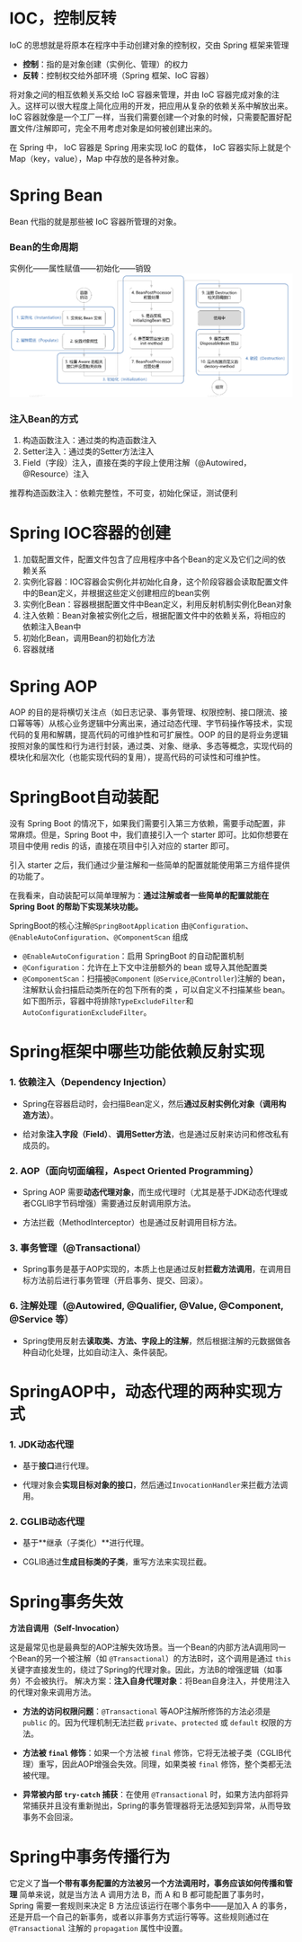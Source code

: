 # IOC，控制反转
IoC 的思想就是将原本在程序中手动创建对象的控制权，交由 Spring 框架来管理
-   **控制**：指的是对象创建（实例化、管理）的权力
-   **反转**：控制权交给外部环境（Spring 框架、IoC 容器）

将对象之间的相互依赖关系交给 IoC 容器来管理，并由 IoC 容器完成对象的注入。这样可以很大程度上简化应用的开发，把应用从复杂的依赖关系中解放出来。 IoC 容器就像是一个工厂一样，当我们需要创建一个对象的时候，只需要配置好配置文件/注解即可，完全不用考虑对象是如何被创建出来的。

在 Spring 中， IoC 容器是 Spring 用来实现 IoC 的载体， IoC 容器实际上就是个 Map（key，value），Map 中存放的是各种对象。

# Spring Bean

Bean 代指的就是那些被 IoC 容器所管理的对象。

### Bean的生命周期
实例化——属性赋值——初始化——销毁
![输入图片说明](/imgs/2025-04-08/6LcooDzFRf5DpS3l.png)

### 注入Bean的方式
1. 构造函数注入：通过类的构造函数注入
2. Setter注入：通过类的Setter方法注入
3. Field（字段）注入，直接在类的字段上使用注解（@Autowired，@Resource）注入

推荐构造函数注入：依赖完整性，不可变，初始化保证，测试便利

# Spring IOC容器的创建
1. 加载配置文件，配置文件包含了应用程序中各个Bean的定义及它们之间的依赖关系
2. 实例化容器：IOC容器会实例化并初始化自身，这个阶段容器会读取配置文件中的Bean定义，并根据这些定义创建相应的bean实例
3. 实例化Bean：容器根据配置文件中Bean定义，利用反射机制实例化Bean对象
4. 注入依赖：Bean对象被实例化之后，根据配置文件中的依赖关系，将相应的依赖注入Bean中
5. 初始化Bean，调用Bean的初始化方法
6. 容器就绪

# Spring AOP
AOP 的目的是将横切关注点（如日志记录、事务管理、权限控制、接口限流、接口幂等等）从核心业务逻辑中分离出来，通过动态代理、字节码操作等技术，实现代码的复用和解耦，提高代码的可维护性和可扩展性。OOP 的目的是将业务逻辑按照对象的属性和行为进行封装，通过类、对象、继承、多态等概念，实现代码的模块化和层次化（也能实现代码的复用），提高代码的可读性和可维护性。

# SpringBoot自动装配

没有 Spring Boot 的情况下，如果我们需要引入第三方依赖，需要手动配置，非常麻烦。但是，Spring Boot 中，我们直接引入一个 starter 即可。比如你想要在项目中使用 redis 的话，直接在项目中引入对应的 starter 即可。

引入 starter 之后，我们通过少量注解和一些简单的配置就能使用第三方组件提供的功能了。

在我看来，自动装配可以简单理解为：**通过注解或者一些简单的配置就能在 Spring Boot 的帮助下实现某块功能。**

SpringBoot的核心注解`@SpringBootApplication`
由`@Configuration`、`@EnableAutoConfiguration`、`@ComponentScan` 组成
-   `@EnableAutoConfiguration`：启用 SpringBoot 的自动配置机制
-   `@Configuration`：允许在上下文中注册额外的 bean 或导入其他配置类
-   `@ComponentScan`：扫描被`@Component` (`@Service`,`@Controller`)注解的 bean，注解默认会扫描启动类所在的包下所有的类 ，可以自定义不扫描某些 bean。如下图所示，容器中将排除`TypeExcludeFilter`和`AutoConfigurationExcludeFilter`。

# Spring框架中哪些功能依赖反射实现
### 1. **依赖注入（Dependency Injection）**

-   Spring在容器启动时，会扫描Bean定义，然后**通过反射实例化对象（调用构造方法）**。
    
-   给对象**注入字段（Field）**、**调用Setter方法**，也是通过反射来访问和修改私有成员的。

### 2. **AOP（面向切面编程，Aspect Oriented Programming）**

-   Spring AOP 需要**动态代理对象**，而生成代理时（尤其是基于JDK动态代理或者CGLIB字节码增强）需要通过反射调用原方法。
    
-   方法拦截（MethodInterceptor）也是通过反射调用目标方法。

### 3. **事务管理（@Transactional）**

-   Spring事务是基于AOP实现的，本质上也是通过反射**拦截方法调用**，在调用目标方法前后进行事务管理（开启事务、提交、回滚）。

### 6. **注解处理（@Autowired, @Qualifier, @Value, @Component, @Service 等）**

-   Spring使用反射去**读取类、方法、字段上的注解**，然后根据注解的元数据做各种自动化处理，比如自动注入、条件装配。

# SpringAOP中，动态代理的两种实现方式
### 1. **JDK动态代理**

-   基于**接口**进行代理。
    
-   代理对象会**实现目标对象的接口**，然后通过`InvocationHandler`来拦截方法调用。

### 2. **CGLIB动态代理**

-   基于**继承（子类化）**进行代理。
    
-   CGLIB通过**生成目标类的子类**，重写方法来实现拦截。

# Spring事务失效
**方法自调用（Self-Invocation）**

这是最常见也是最典型的AOP注解失效场景。当一个Bean的内部方法A调用同一个Bean的另一个被注解（如 `@Transactional`）的方法B时，这个调用是通过 `this` 关键字直接发生的，绕过了Spring的代理对象。因此，方法B的增强逻辑（如事务）不会被执行。
解决方案：**注入自身代理对象**：将Bean自身注入，并使用注入的代理对象来调用方法。

-   **方法的访问权限问题**：`@Transactional` 等AOP注解所修饰的方法必须是 `public` 的。因为代理机制无法拦截 `private`、`protected` 或 `default` 权限的方法。
    
-   **方法被 `final` 修饰**：如果一个方法被 `final` 修饰，它将无法被子类（CGLIB代理）重写，因此AOP增强会失效。同理，如果类被 `final` 修饰，整个类都无法被代理。
    
-   **异常被内部 `try-catch` 捕获**：在使用 `@Transactional` 时，如果方法内部将异常捕获并且没有重新抛出，Spring的事务管理器将无法感知到异常，从而导致事务不会回滚。

# Spring中事务传播行为
它定义了**当一个带有事务配置的方法被另一个方法调用时，事务应该如何传播和管理**
简单来说，就是当方法 A 调用方法 B，而 A 和 B 都可能配置了事务时，Spring 需要一套规则来决定 B 方法应该运行在哪个事务中——是加入 A 的事务，还是开启一个自己的新事务，或者以非事务方式运行等等。这些规则通过在 `@Transactional` 注解的 `propagation` 属性中设置。
<!--stackedit_data:
eyJoaXN0b3J5IjpbNjIyNjMzODksNDEzMDY3Mzk2LDE4MzYwMj
Q2OTYsLTg4NjcxNjcyNyw1MDAxNzQ0MjUsMTcxMjc1NTk5MV19

-->